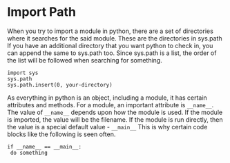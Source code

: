 # Import Path 
When you try to import a module in python, there are a set of directories where it searches for the said module. These are the directories in sys.path 
If you have an additional directory that you want python to check in, you can append the same to sys.path too. Since sys.path is a list, the order of the list will be followed when searching for something. 

```
import sys
sys.path
sys.path.insert(0, your-directory)
```

As everything in python is an object, including a module, it has certain attributes and methods. For a module, an important attribute is ```__name__```. The value of ```__name__``` depends upon how the module is used. 
If the module is imported, the value will be the filename. If the module is run directly, then the value is a special default value - ```__main__```
This is why certain code blocks like the following is seen often. 
```
if __name__ == __main__:
 do something
```

